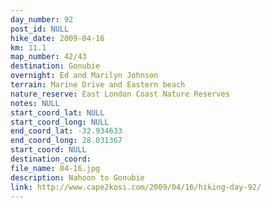 ```yaml
---
day_number: 92
post_id: NULL
hike_date: 2009-04-16
km: 11.1
map_number: 42/43
destination: Gonubie
overnight: Ed and Marilyn Johnson
terrain: Marine Drive and Eastern beach
nature_reserve: East London Coast Nature Reserves
notes: NULL
start_coord_lat: NULL
start_coord_long: NULL
end_coord_lat: -32.934633
end_coord_long: 28.031367
start_coord: NULL
destination_coord: 
file_name: 04-16.jpg
description: Nahoon to Gonubie
link: http://www.cape2kosi.com/2009/04/16/hiking-day-92/
---
```

